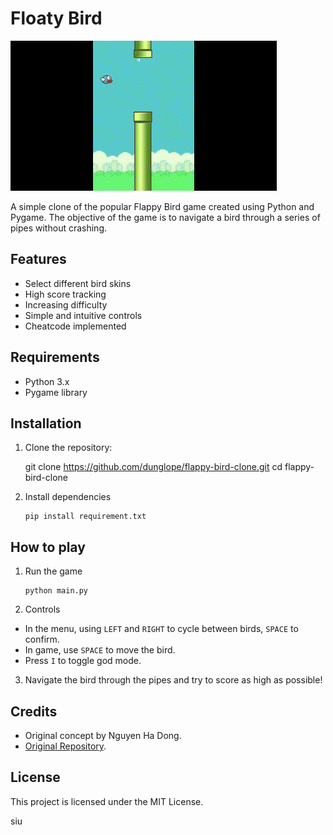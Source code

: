 # Floaty Bird

![](https://github.com/dunglope/flappy-bird-clone/blob/v0.1/g.gif)

A simple clone of the popular Flappy Bird game created using Python and Pygame. The objective of the game is to navigate a bird through a series of pipes without crashing.

## Features

- Select different bird skins
- High score tracking
- Increasing difficulty
- Simple and intuitive controls
- Cheatcode implemented

## Requirements

- Python 3.x
- Pygame library

## Installation

1. Clone the repository:

   
   git clone https://github.com/dunglope/flappy-bird-clone.git
   cd flappy-bird-clone
   
2. Install dependencies

    ```
    pip install requirement.txt
    ```
    
## How to play

1. Run the game

    ```
    python main.py
    ```
    
2. Controls
- In the menu, using `LEFT` and `RIGHT` to cycle between birds, `SPACE` to confirm.
- In game, use `SPACE` to move the bird.
- Press `I` to toggle god mode.
3. Navigate the bird through the pipes and try to score as high as possible!

## Credits

- Original concept by Nguyen Ha Dong.
- [Original Repository](https://github.com/ThatRandomError/Pygame-Flappy-Bird).

## License
This project is licensed under the MIT License.

siu
